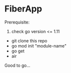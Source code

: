# FiberApp

Prerequisite:
  1. check go version <= 1.11 

- git clone this repo
- go mod init "module-name"
- go get
- air 

Good to go...

